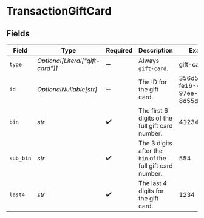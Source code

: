 # TransactionGiftCard


## Fields

| Field                                                      | Type                                                       | Required                                                   | Description                                                | Example                                                    |
| ---------------------------------------------------------- | ---------------------------------------------------------- | ---------------------------------------------------------- | ---------------------------------------------------------- | ---------------------------------------------------------- |
| `type`                                                     | *Optional[Literal["gift-card"]]*                           | :heavy_minus_sign:                                         | Always `gift-card`.                                        | gift-card                                                  |
| `id`                                                       | *OptionalNullable[str]*                                    | :heavy_minus_sign:                                         | The ID for the gift card.                                  | 356d56e5-fe16-42ae-97ee-8d55d846ae2e                       |
| `bin`                                                      | *str*                                                      | :heavy_check_mark:                                         | The first 6 digits of the full gift card number.           | 412345                                                     |
| `sub_bin`                                                  | *str*                                                      | :heavy_check_mark:                                         | The 3 digits after the `bin` of the full gift card number. | 554                                                        |
| `last4`                                                    | *str*                                                      | :heavy_check_mark:                                         | The last 4 digits for the gift card.                       | 1234                                                       |